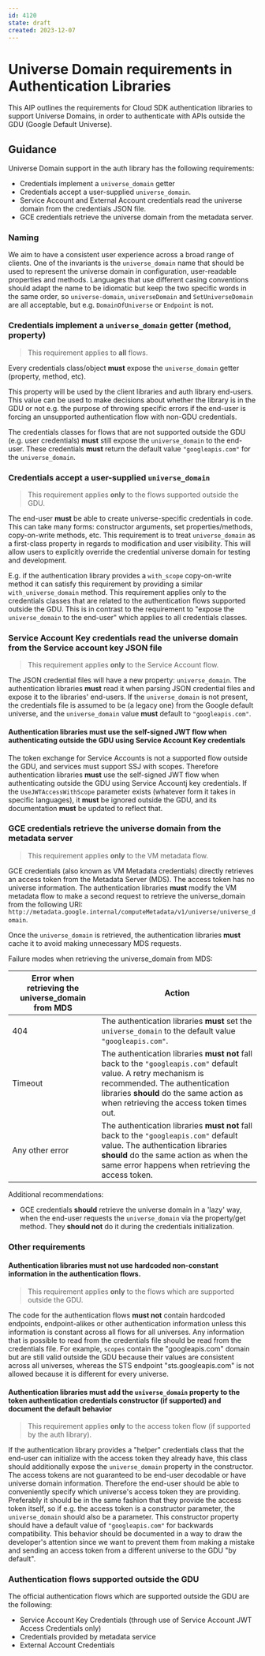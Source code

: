 ```yaml
---
id: 4120
state: draft
created: 2023-12-07
---
```


# Universe Domain requirements in Authentication Libraries

This AIP outlines the requirements for Cloud SDK authentication libraries to support Universe Domains, in order to authenticate with APIs outside the GDU (Google Default Universe).

## Guidance

Universe Domain support in the auth library has the following requirements:

 - Credentials implement a `universe_domain` getter
 - Credentials accept a user-supplied `universe_domain`.
 - Service Account and External Account credentials read the universe domain from the credentials JSON file.
 - GCE credentials retrieve the universe domain from the metadata server.

### Naming

We aim to have a consistent user experience across a broad range of clients. One of the invariants is the `universe_domain` name that should be used to represent the universe domain in configuration, user-readable properties and methods. Languages that use different casing conventions should adapt the name to be idiomatic but keep the two specific words in the same order, so `universe-domain`, `universeDomain` and `SetUniverseDomain` are all acceptable, but e.g. `DomainOfUniverse` or `Endpoint` is not.

### Credentials implement a `universe_domain` getter (method, property)

> This requirement applies to **all** flows.

Every credentials class/object **must** expose the `universe_domain` getter (property, method, etc).

This property will be used by the client libraries and auth library end-users. This value can be used to make decisions about whether the library is in the GDU or not e.g. the purpose of throwing specific errors if the end-user is forcing an unsupported authentication flow with non-GDU credentials.

The credentials classes for flows that are not supported outside the GDU (e.g. user credentials) **must** still expose the `universe_domain` to the end-user. These credentials **must** return the default value `"googleapis.com"` for the `universe_domain`.

### Credentials accept a user-supplied `universe_domain`

> This requirement applies **only** to the flows supported outside the GDU.

The end-user **must** be able to create universe-specific credentials in code. This can take many forms: constructor arguments, set properties/methods, copy-on-write methods, etc. This requirement is to treat `universe_domain` as a first-class property in regards to modification and user visibility. This will allow users to explicitly override the credential universe domain for testing and development.

E.g. if the authentication library provides a `with_scope` copy-on-write method it can satisfy this requirement by providing a similar `with_universe_domain` method.
This requirement applies only to the credentials classes that are related to the authentication flows supported outside the GDU. This is in contrast to the requirement to "expose the `universe_domain` to the end-user" which applies to all credentials classes.

### Service Account Key credentials read the universe domain from the Service account key JSON file

> This requirement applies **only** to the Service Account flow.

The JSON credential files will have a new property: `universe_domain`. The authentication libraries **must** read it when parsing JSON credential files and expose it to the libraries' end-users. If the `universe_domain` is not present, the credentials file is assumed to be (a legacy one) from the Google default universe, and the `universe_domain` value **must** default to `"googleapis.com"`.

#### Authentication libraries **must** use the self-signed JWT flow when authenticating outside the GDU using Service Account Key credentials

The token exchange for Service Accounts is not a supported flow outside the GDU, and services must support SSJ with scopes. Therefore authentication libraries **must** use the self-signed JWT flow when authenticating outside the GDU using Service Accountj key credentials. If the `UseJWTAccessWithScope` parameter exists (whatever form it takes in specific languages), it **must** be ignored outside the GDU, and its documentation **must** be updated to reflect that.

### GCE credentials retrieve the universe domain from the metadata server

> This requirement applies **only** to the VM metadata flow.

GCE credentials (also known as VM Metadata credentials) directly retrieves an access token from the Metadata Server (MDS). The access token has no universe information. The authentication libraries **must** modify the VM metadata flow to make a second request to retrieve the universe_domain from the following URI: `http://metadata.google.internal/computeMetadata/v1/universe/universe_domain`.

Once the `universe_domain` is retrieved, the authentication libraries **must** cache it to avoid making unnecessary MDS requests.

Failure modes when retrieving the universe_domain from MDS:

| Error when retrieving the universe_domain from MDS | Action |
| -------------------------------------------------- | ------ |
| 404 | The authentication libraries **must** set the `universe_domain` to the default value `"googleapis.com"`. |
| Timeout | The authentication libraries **must not** fall back to the `"googleapis.com"` default value. A retry mechanism is recommended. The authentication libraries **should** do the same action as when retrieving the access token times out. |
| Any other error | The authentication libraries **must not** fall back to the `"googleapis.com"` default value. The authentication libraries **should** do the same action as when the same error happens when retrieving the access token. |

Additional recommendations:

 - GCE credentials **should** retrieve the universe domain in a 'lazy' way, when the end-user requests the `universe_domain` via the property/get method. They **should not** do it during the credentials initialization.

### Other requirements

#### Authentication libraries **must not** use hardcoded non-constant information in the authentication flows.

> This requirement applies **only** to the flows which are supported outside the GDU.

The code for the authentication flows **must not** contain hardcoded endpoints, endpoint-alikes or other authentication information unless this information is constant across all flows for all universes. Any information that is possible to read from the credentials file should be read from the credentials file. For example, `scopes` contain the "googleapis.com" domain but are still valid outside the GDU because their values are consistent across all universes, whereas the STS endpoint "sts.googleapis.com" is not allowed because it is different for every universe.

#### Authentication libraries **must** add the `universe_domain` property to the token authentication credentials constructor (if supported) and document the default behavior

> This requirement applies **only** to the access token flow (if supported by the auth library).

If the authentication library provides a "helper" credentials class that the end-user can initialize with the access token they already have, this class should additionally expose the `universe_domain` property in the constructor.
The access tokens are not guaranteed to be end-user decodable or have universe domain information. Therefore the end-user should be able to conveniently specify which universe's access token they are providing. Preferably it should be in the same fashion that they provide the access token itself, so if e.g. the access token is a constructor parameter, the `universe_domain` should also be a parameter.
This constructor property should have a default value of `"googleapis.com"` for backwards compatibility. This behavior should be documented in a way to draw the developer's attention since we want to prevent them from making a mistake and sending an access token from a different universe to the GDU "by default".

### Authentication flows supported outside the GDU

The official authentication flows which are supported outside the GDU are the following:

 - Service Account Key Credentials (through use of Service Account JWT Access Credentials only)
 - Credentials provided by metadata service
 - External Account Credentials
